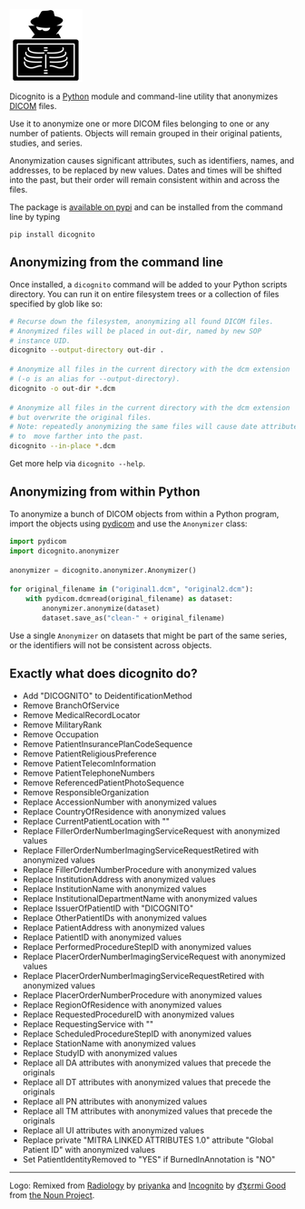 ![Dicognito logo](https://github.com/blairconrad/dicognito/raw/main/assets/dicognito_128.png "Dicognito logo")

Dicognito is a [Python](https://www.python.org/) module and command-line utility that anonymizes
[DICOM](https://www.dicomstandard.org/) files.

Use it to anonymize one or more DICOM files belonging to one or any number of patients. Objects will remain grouped
in their original patients, studies, and series.

Anonymization causes significant attributes, such as identifiers, names, and
addresses, to be replaced by new values. Dates and times will be shifted into the
past, but their order will remain consistent within and across the files.

The package is [available on pypi](https://pypi.org/project/dicognito/) and can be installed from the command line by typing

```
pip install dicognito
```

## Anonymizing from the command line

Once installed, a `dicognito` command will be added to your Python scripts directory.
You can run it on entire filesystem trees or a collection of files specified by glob like so:

```bash
# Recurse down the filesystem, anonymizing all found DICOM files.
# Anonymized files will be placed in out-dir, named by new SOP
# instance UID.
dicognito --output-directory out-dir .

# Anonymize all files in the current directory with the dcm extension
# (-o is an alias for --output-directory).
dicognito -o out-dir *.dcm

# Anonymize all files in the current directory with the dcm extension
# but overwrite the original files.
# Note: repeatedly anonymizing the same files will cause date attributes
# to  move farther into the past.
dicognito --in-place *.dcm
```
Get more help via `dicognito --help`.

## Anonymizing from within Python

To anonymize a bunch of DICOM objects from within a Python program, import the objects using
[pydicom](https://pydicom.github.io/) and use the `Anonymizer` class:

```python
import pydicom
import dicognito.anonymizer

anonymizer = dicognito.anonymizer.Anonymizer()

for original_filename in ("original1.dcm", "original2.dcm"):
    with pydicom.dcmread(original_filename) as dataset:
        anonymizer.anonymize(dataset)
        dataset.save_as("clean-" + original_filename)
```

Use a single `Anonymizer` on datasets that might be part of the same series, or the identifiers will not be
consistent across objects.

## Exactly what does dicognito do?
* Add "DICOGNITO" to DeidentificationMethod
* Remove BranchOfService
* Remove MedicalRecordLocator
* Remove MilitaryRank
* Remove Occupation
* Remove PatientInsurancePlanCodeSequence
* Remove PatientReligiousPreference
* Remove PatientTelecomInformation
* Remove PatientTelephoneNumbers
* Remove ReferencedPatientPhotoSequence
* Remove ResponsibleOrganization
* Replace AccessionNumber with anonymized values
* Replace CountryOfResidence with anonymized values
* Replace CurrentPatientLocation with ""
* Replace FillerOrderNumberImagingServiceRequest with anonymized values
* Replace FillerOrderNumberImagingServiceRequestRetired with anonymized values
* Replace FillerOrderNumberProcedure with anonymized values
* Replace InstitutionAddress with anonymized values
* Replace InstitutionName with anonymized values
* Replace InstitutionalDepartmentName with anonymized values
* Replace IssuerOfPatientID with "DICOGNITO"
* Replace OtherPatientIDs with anonymized values
* Replace PatientAddress with anonymized values
* Replace PatientID with anonymized values
* Replace PerformedProcedureStepID with anonymized values
* Replace PlacerOrderNumberImagingServiceRequest with anonymized values
* Replace PlacerOrderNumberImagingServiceRequestRetired with anonymized values
* Replace PlacerOrderNumberProcedure with anonymized values
* Replace RegionOfResidence with anonymized values
* Replace RequestedProcedureID with anonymized values
* Replace RequestingService with ""
* Replace ScheduledProcedureStepID with anonymized values
* Replace StationName with anonymized values
* Replace StudyID with anonymized values
* Replace all DA attributes with anonymized values that precede the originals
* Replace all DT attributes with anonymized values that precede the originals
* Replace all PN attributes with anonymized values
* Replace all TM attributes with anonymized values that precede the originals
* Replace all UI attributes with anonymized values
* Replace private "MITRA LINKED ATTRIBUTES 1.0" attribute "Global Patient ID" with anonymized values
* Set PatientIdentityRemoved to "YES" if BurnedInAnnotation is "NO"
----
Logo: Remixed from [Radiology](https://thenounproject.com/search/?q=x-ray&i=1777366)
by [priyanka](https://thenounproject.com/creativepriyanka/) and [Incognito](https://thenounproject.com/search/?q=incognito&i=7572) by [d͡ʒɛrmi Good](https://thenounproject.com/geremygood/) from [the Noun Project](https://thenounproject.com/).
